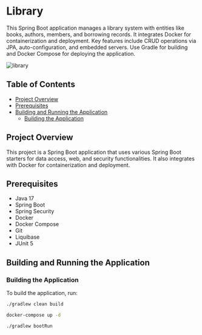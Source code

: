 # Library

This Spring Boot application manages a library system with entities like books, authors, members, and borrowing records. It integrates Docker for containerization and deployment. Key features include CRUD operations via JPA, auto-configuration, and embedded servers. Use Gradle for building and Docker Compose for deploying the application.

![library](https://github.com/ArabkhanDev/TercumeApplicationu/assets/114146863/ac7c79a5-e95c-4e3f-bbba-b9afa1bcc11c)


## Table of Contents

- [Project Overview](#project-overview)
- [Prerequisites](#prerequisites)
- [Building and Running the Application](#building-and-running-the-application)
  - [Building the Application](#building-the-application)

## Project Overview

This project is a Spring Boot application that uses various Spring Boot starters for data access, web, and security functionalities. It also integrates with Docker for containerization and deployment.

## Prerequisites

- Java 17
- Spring Boot
- Spring Security
- Docker
- Docker Compose
- Git
- Liquibase
- JUnit 5

## Building and Running the Application

### Building the Application

To build the application, run:

```sh
./gradlew clean build

docker-compose up -d

./gradlew bootRun
